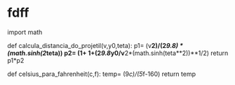 # fdff
import math

def calcula_distancia_do_projetil(v,y0,teta):
    p1= (v**2)/(2*9.8) * (math.sinh(2*teta))
    p2= (1+ 1+(2*9.8*y0/v**2*(math.sinh(teta**2))**1/2)
    return p1*p2


def celsius_para_fahrenheit(c,f):
    temp= (9*c)/(5*f-160)
    return temp

